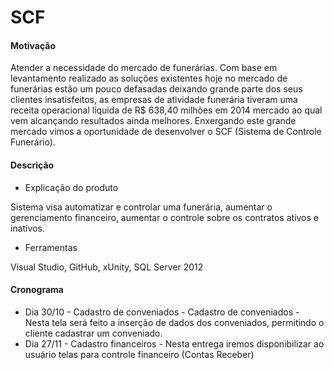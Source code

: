 ﻿# SCF

#### Motivação

Atender a necessidade do mercado de funerárias. Com base em levantamento realizado as soluções existentes hoje no mercado de funerárias estão um pouco defasadas deixando grande parte dos seus clientes insatisfeitos, as empresas de atividade funerária tiveram uma receita operacional líquida de R$ 638,40 milhões em 2014 mercado ao qual vem alcançando resultados ainda melhores. Enxergando este grande mercado vimos a oportunidade de desenvolver o SCF (Sistema de Controle Funerário).

#### Descrição
 *  Explicação do produto
 
Sistema visa automatizar e controlar uma funerária, aumentar o gerenciamento financeiro, aumentar o controle sobre os contratos ativos e inativos.

 *  Ferramentas

Visual Studio, GitHub, xUnity, SQL Server 2012

#### Cronograma

 *  Dia 30/10 - Cadastro de conveniados - Cadastro de conveniados - Nesta tela será feito a inserção de dados dos conveniados, permitindo o cliente cadastrar um conveniado.
 *  Dia 27/11 - Cadastro financeiros - Nesta entrega iremos disponibilizar ao usuário telas para controle financeiro (Contas Receber)
